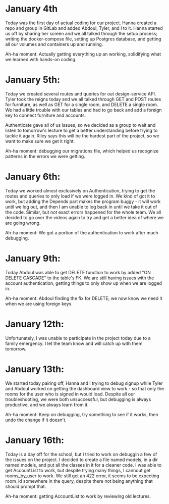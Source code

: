 # January 4th

Today was the first day of actual coding for our project. Hanna created a repo and group in GitLab and added Abdoul, Tyler, and I to it. Hanna started us off by sharing her screen and we all talked through the setup process; writing the docker-compose file, setting up Postgres database, and getting all our volumes and containers up and running.

Ah-ha moment: Actually getting everything up an working, solidifying what we learned with hands-on coding.

# January 5th:

Today we created several routes and queries for out design-service API. Tyler took the reigns today and we all talked through GET and POST routes for furniture, as well as GET for a single room, and DELETE a single room. We had a little trouble with our tables and had to go back and add a foreign key to connect furniture and accounts.

Authenticate gave all of us issues, so we decided as a group to wait and listen to tomorrow's lecture to get a better understanding before trying to tackle it again. Riley says this will be the hardest part of the project, so we want to make sure we get it right.

Ah-ha moment: debugging our migrations file, which helped us recognize patterns in the errors we were getting.

# January 6th:

Today we worked almost exclusively on Authentication, trying to get the routes and queries to only load if we were logged in. We kind of got it to work, but adding the Depends part makes the program buggy - it will work until we log out, and then I am unable to log back in until we take it out of the code. Similar, but not exact errors happened for the whole team. We all decided to go over the videos again to try and get a better idea of where we are going wrong.

Ah-ha moment: We got a portion of the authentication to work after much debugging.

# January 9th:

Today Abdoul was able to get DELETE function to work by added "ON DELETE CASCADE" to the table's FK. We are still having issues with the account authentication, getting things to only show up when we are logged in.

Ah-ha moment: Abdoul finding the fix for DELETE; we now know we need it when we are using foreign keys.

# January 12th:

Unfortunately, I was unable to participate in the project today due to a family emergency. I let the team know and will catch up with them tomorrow.

# January 13th:

We started today pairing off, Hanna and I trying to debug signup while Tyler and Abdoul worked on getting the dashboard view to work - so that only the rooms for the user who is signed in would load. Despite all our troubleshooting, we were both unsuccessful, but debugging is always productive, and we always learn from it.

Ah-ha moment: Keep on debugging, try something to see if it works, then undo the change if it doesn't.

# January 16th:

Today is a day off for the school, but I tried to work on debuggin a few of the issues on the project. I decided to create a file named models, in a dir named models, and put all the classes in it for a cleaner code. I was able to get AccountList to work, but despite trying many things, I cannout get rooms_by_user to work. We still get an 422 error, it seems to be expecting room_id somewhere in the query, despite there not being anything that should prompt that.

Ah-ha moment: getting AccountList to work by reviewing old lectures.
